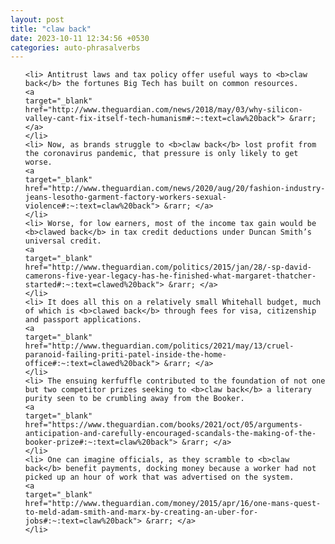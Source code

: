 ```yaml
---
layout: post
title: "claw back"
date: 2023-10-11 12:34:56 +0530
categories: auto-phrasalverbs
---
```

<ol>

    <li> Antitrust laws and tax policy offer useful ways to <b>claw back</b> the fortunes Big Tech has built on common resources.
    <a 
    target="_blank" 
    href="http://www.theguardian.com/news/2018/may/03/why-silicon-valley-cant-fix-itself-tech-humanism#:~:text=claw%20back"> &rarr; </a>
    </li>
    <li> Now, as brands struggle to <b>claw back</b> lost profit from the coronavirus pandemic, that pressure is only likely to get worse.
    <a 
    target="_blank" 
    href="http://www.theguardian.com/news/2020/aug/20/fashion-industry-jeans-lesotho-garment-factory-workers-sexual-violence#:~:text=claw%20back"> &rarr; </a>
    </li>
    <li> Worse, for low earners, most of the income tax gain would be <b>clawed back</b> in tax credit deductions under Duncan Smith’s universal credit.
    <a 
    target="_blank" 
    href="http://www.theguardian.com/politics/2015/jan/28/-sp-david-camerons-five-year-legacy-has-he-finished-what-margaret-thatcher-started#:~:text=clawed%20back"> &rarr; </a>
    </li>
    <li> It does all this on a relatively small Whitehall budget, much of which is <b>clawed back</b> through fees for visa, citizenship and passport applications.
    <a 
    target="_blank" 
    href="http://www.theguardian.com/politics/2021/may/13/cruel-paranoid-failing-priti-patel-inside-the-home-office#:~:text=clawed%20back"> &rarr; </a>
    </li>
    <li> The ensuing kerfuffle contributed to the foundation of not one but two competitor prizes seeking to <b>claw back</b> a literary purity seen to be crumbling away from the Booker.
    <a 
    target="_blank" 
    href="https://www.theguardian.com/books/2021/oct/05/arguments-anticipation-and-carefully-encouraged-scandals-the-making-of-the-booker-prize#:~:text=claw%20back"> &rarr; </a>
    </li>
    <li> One can imagine officials, as they scramble to <b>claw back</b> benefit payments, docking money because a worker had not picked up an hour of work that was advertised on the system.
    <a 
    target="_blank" 
    href="http://www.theguardian.com/money/2015/apr/16/one-mans-quest-to-meld-adam-smith-and-marx-by-creating-an-uber-for-jobs#:~:text=claw%20back"> &rarr; </a>
    </li>
